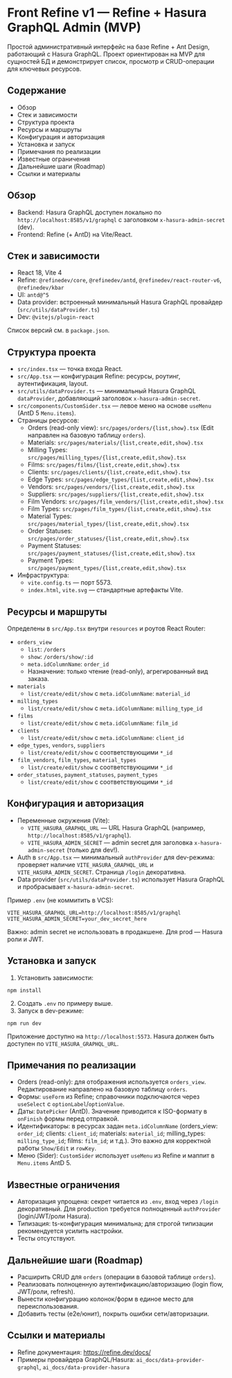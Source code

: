 # Front Refine v1 — Refine + Hasura GraphQL Admin (MVP)

Простой административный интерфейс на базе Refine + Ant Design, работающий с Hasura GraphQL. Проект ориентирован на MVP для сущностей БД и демонстрирует список, просмотр и CRUD-операции для ключевых ресурсов.

## Содержание
- Обзор
- Стек и зависимости
- Структура проекта
- Ресурсы и маршруты
- Конфигурация и авторизация
- Установка и запуск
- Примечания по реализации
- Известные ограничения
- Дальнейшие шаги (Roadmap)
- Ссылки и материалы

## Обзор
- Backend: Hasura GraphQL доступен локально по `http://localhost:8585/v1/graphql` с заголовком `x-hasura-admin-secret` (dev).
- Frontend: Refine (+ AntD) на Vite/React.

## Стек и зависимости
- React 18, Vite 4
- Refine: `@refinedev/core`, `@refinedev/antd`, `@refinedev/react-router-v6`, `@refinedev/kbar`
- UI: `antd@^5`
- Data provider: встроенный минимальный Hasura GraphQL провайдер (`src/utils/dataProvider.ts`)
- Dev: `@vitejs/plugin-react`

Список версий см. в `package.json`.

## Структура проекта
- `src/index.tsx` — точка входа React.
- `src/App.tsx` — конфигурация Refine: ресурсы, роутинг, аутентификация, layout.
- `src/utils/dataProvider.ts` — минимальный Hasura GraphQL `dataProvider`, добавляющий заголовок `x-hasura-admin-secret`.
- `src/components/CustomSider.tsx` — левое меню на основе `useMenu` (AntD 5 `Menu.items`).
- Страницы ресурсов:
  - Orders (read-only view): `src/pages/orders/{list,show}.tsx` (Edit направлен на базовую таблицу `orders`).
  - Materials: `src/pages/materials/{list,create,edit,show}.tsx`
  - Milling Types: `src/pages/milling_types/{list,create,edit,show}.tsx`
  - Films: `src/pages/films/{list,create,edit,show}.tsx`
  - Clients: `src/pages/clients/{list,create,edit,show}.tsx`
  - Edge Types: `src/pages/edge_types/{list,create,edit,show}.tsx`
  - Vendors: `src/pages/vendors/{list,create,edit,show}.tsx`
  - Suppliers: `src/pages/suppliers/{list,create,edit,show}.tsx`
  - Film Vendors: `src/pages/film_vendors/{list,create,edit,show}.tsx`
  - Film Types: `src/pages/film_types/{list,create,edit,show}.tsx`
  - Material Types: `src/pages/material_types/{list,create,edit,show}.tsx`
  - Order Statuses: `src/pages/order_statuses/{list,create,edit,show}.tsx`
  - Payment Statuses: `src/pages/payment_statuses/{list,create,edit,show}.tsx`
  - Payment Types: `src/pages/payment_types/{list,create,edit,show}.tsx`
- Инфраструктура:
  - `vite.config.ts` — порт 5573.
  - `index.html`, `vite.svg` — стандартные артефакты Vite.

## Ресурсы и маршруты
Определены в `src/App.tsx` внутри `resources` и роутов React Router:
- `orders_view`
  - `list`: `/orders`
  - `show`: `/orders/show/:id`
  - `meta.idColumnName`: `order_id`
  - Назначение: только чтение (read-only), агрегированный вид заказа.
- `materials`
  - `list/create/edit/show` с `meta.idColumnName`: `material_id`
- `milling_types`
  - `list/create/edit/show` с `meta.idColumnName`: `milling_type_id`
- `films`
  - `list/create/edit/show` с `meta.idColumnName`: `film_id`
- `clients`
  - `list/create/edit/show` с `meta.idColumnName`: `client_id`
- `edge_types`, `vendors`, `suppliers`
  - `list/create/edit/show` с соответствующими `*_id`
- `film_vendors`, `film_types`, `material_types`
  - `list/create/edit/show` с соответствующими `*_id`
- `order_statuses`, `payment_statuses`, `payment_types`
  - `list/create/edit/show` с соответствующими `*_id`

## Конфигурация и авторизация
- Переменные окружения (Vite):
  - `VITE_HASURA_GRAPHQL_URL` — URL Hasura GraphQL (например, `http://localhost:8585/v1/graphql`).
  - `VITE_HASURA_ADMIN_SECRET` — admin secret для заголовка `x-hasura-admin-secret` (только для dev!).
- Auth в `src/App.tsx` — минимальный `authProvider` для dev-режима: проверяет наличие `VITE_HASURA_GRAPHQL_URL` и `VITE_HASURA_ADMIN_SECRET`. Страница `/login` декоративна.
- Data provider (`src/utils/dataProvider.ts`) использует Hasura GraphQL и пробрасывает `x-hasura-admin-secret`.

Пример `.env` (не коммитить в VCS):
```
VITE_HASURA_GRAPHQL_URL=http://localhost:8585/v1/graphql
VITE_HASURA_ADMIN_SECRET=your_dev_secret_here
```

Важно: admin secret не использовать в продакшене. Для prod — Hasura роли и JWT.

## Установка и запуск
1) Установить зависимости:
```
npm install
```
2) Создать `.env` по примеру выше.
3) Запуск в dev-режиме:
```
npm run dev
```
Приложение доступно на `http://localhost:5573`. Hasura должен быть доступен по `VITE_HASURA_GRAPHQL_URL`.

## Примечания по реализации
- Orders (read-only): для отображения используется `orders_view`. Редактирование направлено на базовую таблицу `orders`.
- Формы: `useForm` из Refine; справочники подключаются через `useSelect` с `optionLabel`/`optionValue`.
- Даты: `DatePicker` (AntD). Значение приводится к ISO-формату в `onFinish` формы перед отправкой.
- Идентификаторы: в ресурсах задан `meta.idColumnName` (orders_view: `order_id`; clients: `client_id`; materials: `material_id`; milling_types: `milling_type_id`; films: `film_id`; и т.д.). Это важно для корректной работы `Show/Edit` и `rowKey`.
- Меню (Sider): `CustomSider` использует `useMenu` из Refine и маппит в `Menu.items` AntD 5.

## Известные ограничения
- Авторизация упрощена: секрет читается из `.env`, вход через `/login` декоративный. Для production требуется полноценный `authProvider` (login/JWT/роли Hasura).
- Типизация: ts-конфигурация минимальна; для строгой типизации рекомендуется усилить настройки.
- Тесты отсутствуют.

## Дальнейшие шаги (Roadmap)
- Расширить CRUD для `orders` (операции в базовой таблице `orders`).
- Реализовать полноценную аутентификацию/авторизацию (login flow, JWT/роли, refresh).
- Вынести конфигурацию колонок/форм в единое место для переиспользования.
- Добавить тесты (e2e/юнит), покрыть ошибки сети/авторизации.

## Ссылки и материалы
- Refine документация: https://refine.dev/docs/
- Примеры провайдера GraphQL/Hasura: `ai_docs/data-provider-graphql`, `ai_docs/data-provider-hasura`

